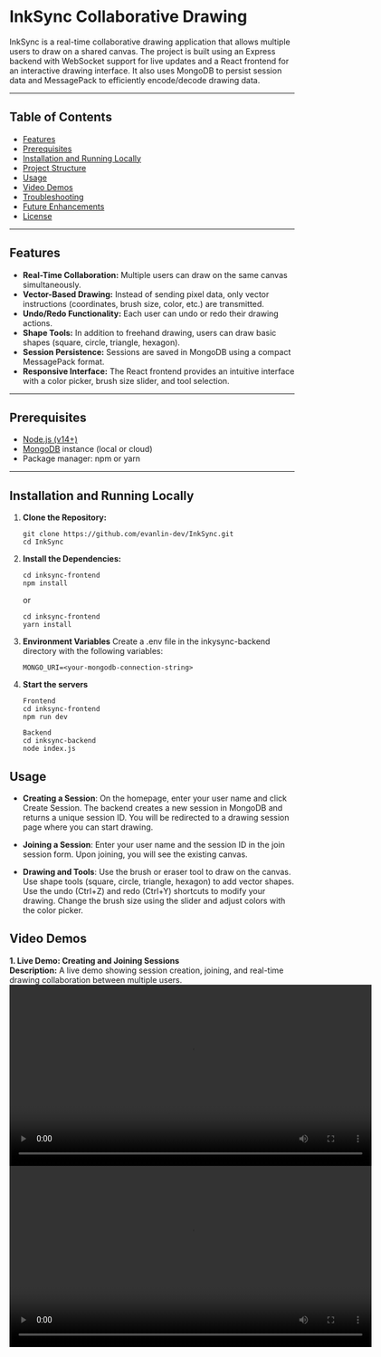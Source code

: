 # InkSync Collaborative Drawing

InkSync is a real-time collaborative drawing application that allows multiple users to draw on a shared canvas. The project is built using an Express backend with WebSocket support for live updates and a React frontend for an interactive drawing interface. It also uses MongoDB to persist session data and MessagePack to efficiently encode/decode drawing data.

---

## Table of Contents

- [Features](#features)
- [Prerequisites](#prerequisites)
- [Installation and Running Locally](#installation-and-running-locally)
- [Project Structure](#project-structure)
- [Usage](#usage)
- [Video Demos](#video-demos)
- [Troubleshooting](#troubleshooting)
- [Future Enhancements](#future-enhancements)
- [License](#license)

---

## Features

- **Real-Time Collaboration:** Multiple users can draw on the same canvas simultaneously.
- **Vector-Based Drawing:** Instead of sending pixel data, only vector instructions (coordinates, brush size, color, etc.) are transmitted.
- **Undo/Redo Functionality:** Each user can undo or redo their drawing actions.
- **Shape Tools:** In addition to freehand drawing, users can draw basic shapes (square, circle, triangle, hexagon).
- **Session Persistence:** Sessions are saved in MongoDB using a compact MessagePack format.
- **Responsive Interface:** The React frontend provides an intuitive interface with a color picker, brush size slider, and tool selection.

---

## Prerequisites

- [Node.js (v14+)](https://nodejs.org/)
- [MongoDB](https://www.mongodb.com/) instance (local or cloud)
- Package manager: npm or yarn

---

## Installation and Running Locally

1. **Clone the Repository:**

   ```
   git clone https://github.com/evanlin-dev/InkSync.git
   cd InkSync
   ```

2. **Install the Dependencies:**

    ```
    cd inksync-frontend
    npm install
    ```

    or

    ```
    cd inksync-frontend
    yarn install
    ```

3. **Environment Variables**
    Create a .env file in the inkysync-backend directory with the following variables:
    ```
    MONGO_URI=<your-mongodb-connection-string>
    ```

4. **Start the servers**
    ```
    Frontend
    cd inksync-frontend
    npm run dev
    ```

    ```
    Backend
    cd inksync-backend
    node index.js
    ```

## Usage

- **Creating a Session**:
        On the homepage, enter your user name and click Create Session.
        The backend creates a new session in MongoDB and returns a unique session ID.
        You will be redirected to a drawing session page where you can start drawing.

- **Joining a Session**:
        Enter your user name and the session ID in the join session form.
        Upon joining, you will see the existing canvas.

- **Drawing and Tools**:
        Use the brush or eraser tool to draw on the canvas.
        Use shape tools (square, circle, triangle, hexagon) to add vector shapes.
        Use the undo (Ctrl+Z) and redo (Ctrl+Y) shortcuts to modify your drawing.
        Change the brush size using the slider and adjust colors with the color picker.

## Video Demos

**1. Live Demo: Creating and Joining Sessions**  
**Description:** A live demo showing session creation, joining, and real-time drawing collaboration between multiple users.  
<video width="640" controls>
  <source src="./video1.mp4" type="video/mp4">
  Your browser does not support the video tag.
</video>
<video width="640" controls>
  <source src="./video1.mp4" type="video/mp4">
  Your browser does not support the video tag.
</video>